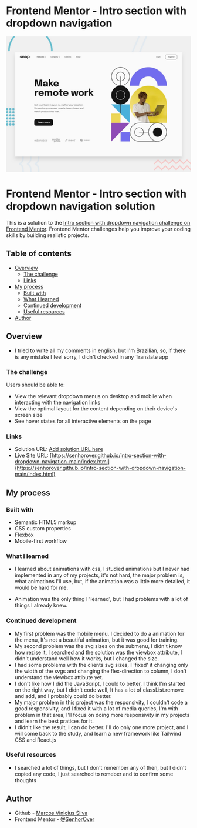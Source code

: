 # Frontend Mentor - Intro section with dropdown navigation

![Design preview for the Intro section with dropdown navigation coding challenge](./design/desktop-preview.jpg)

# Frontend Mentor - Intro section with dropdown navigation solution

This is a solution to the [Intro section with dropdown navigation challenge on Frontend Mentor](https://www.frontendmentor.io/challenges/intro-section-with-dropdown-navigation-ryaPetHE5). Frontend Mentor challenges help you improve your coding skills by building realistic projects. 

## Table of contents

- [Overview](#overview)
  - [The challenge](#the-challenge)
  - [Links](#links)
- [My process](#my-process)
  - [Built with](#built-with)
  - [What I learned](#what-i-learned)
  - [Continued development](#continued-development)
  - [Useful resources](#useful-resources)
- [Author](#author)

## Overview

- I tried to write all my comments in english, but I'm Brazilian, so, if there is any mistake I feel sorry, I didn't checked in any Translate app

### The challenge

Users should be able to:

- View the relevant dropdown menus on desktop and mobile when interacting with the navigation links
- View the optimal layout for the content depending on their device's screen size
- See hover states for all interactive elements on the page

### Links

- Solution URL: [Add solution URL here](https://your-solution-url.com)
- Live Site URL: [https://senhorover.github.io/intro-section-with-dropdown-navigation-main/index.html](https://senhorover.github.io/intro-section-with-dropdown-navigation-main/index.html)

## My process

### Built with

- Semantic HTML5 markup
- CSS custom properties
- Flexbox
- Mobile-first workflow

### What I learned

- I learned about animations with css, I studied animations but I never had implemented in any of my projects, it's not hard, the major problem is, what animations I'll use, but, if the animation was a little more detailed, it would be hard for me.

- Animation was the only thing I 'learned', but I had problems with a lot of things I already knew.

### Continued development

- My first problem was the mobile menu, I decided to do a animation for the menu, It's not a beautiful animation, but it was good for training.
- My second problem was the svg sizes on the submenu, I didn't know how rezise it, I searched and the solution was the viewbox attribute, I didn't understand well how it works, but I changed the size.
- I had some problems with the clients svg sizes, I 'fixed' it changing only the width of the svgs and changing the flex-direction to column, I don't understand the viewbox attibute yet.
- I don't like how I did the JavaScript, I could to better, I think I'm started on the right way, but I didn't code well, It has a lot of classList.remove and add, and I probably could do better.
- My major problem in this project was the responsivity, I couldn't code a good responsivity, and I fixed it with a lot of media queries, I'm with problem in that area, I'll focus on doing more responsivity in my projects and learn the best pratices for it.
- I didn't like the result, I can do better. I'll do only one more project, and I will come back to the study, and learn a new framework like Tailwind CSS and React.js

### Useful resources

- I searched a lot of things, but I don't remember any of then, but I didn't copied any code, I just searched to remeber and to confirm some thoughts

## Author

- Github - [Marcos Vinicius Silva](https://github.com/SenhorOver)
- Frontend Mentor - [@SenhorOver](https://www.frontendmentor.io/profile/SenhorOver)

